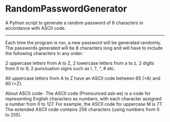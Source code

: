 # RandomPasswordGenerator
 A Python script to generate a random password of 8 characters in accordance with ASCII code.
 
 --------------------------------------
 Each time the program is run, a new password will be generated randomly. The passwords generated will be 8 characters long and will have to include the following characters in any order:

2 uppercase letters from A to Z,
2 lowercase letters from a to z,
2 digits from 0 to 9,
2 punctuation signs such as !, ?, “, # etc.

All uppercase letters from A to Z have an ASCII code between 65 (=A) and 90 (=Z).

About ASCII code-
The ASCII code (Pronounced ask-ee) is a code for representing English characters as numbers, with each character assigned a number from 0 to 127. For example, the ASCII code for uppercase M is 77. The extended ASCII code contains 256 characters (using numbers from 0 to 255).
